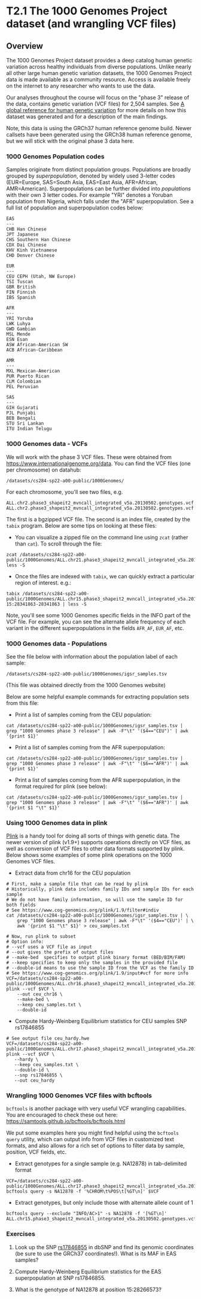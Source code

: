 # T2.1 The 1000 Genomes Project dataset (and wrangling VCF files)

## Overview

The 1000 Genomes Project dataset provides a deep catalog human genetic variation across healthy individuals from diverse populations.
Unlike nearly all other large human genetic variation datasets, the 1000 Genomes Project data is made available as a community resource. Access is available freely on the internet to any researcher who wants to use the data.

Our analyses throughout the course will focus on the "phase 3" release of the data, contains genetic variation (VCF files) for 2,504 samples. See [A global reference for human genetic variation](https://www.nature.com/articles/nature15393) for more details on how this dataset was generated and for a description of the main findings.

Note, this data is using the GRCh37 human reference genome build. Newer callsets have been generated using the GRCh38 human reference genome, but we will stick with the original phase 3 data here.

### 1000 Genomes Population codes
Samples originate from distinct population groups.
Populations are broadly grouped by *superpopulation*, denoted by widely used 3-letter codes (EUR=Europe, SAS=South Asia, EAS=East Asia, AFR=African, AMR=American).
Superpopulations can be further divided into *populations* with their own 3 letter codes. 
For example "YRI" denotes a Yoruban population from Nigeria, which falls under the "AFR" superpopulation.
See a full list of population and superpopulation codes below:

```
EAS
---
CHB	Han Chinese
JPT	Japanese
CHS	Southern Han Chinese
CDX	Dai Chinese
KHV	Kinh Vietnamese
CHD	Denver Chinese

EUR
---
CEU	CEPH (Utah, NW Europe)
TSI	Tuscan
GBR	British
FIN	Finnish
IBS	Spanish

AFR
---
YRI	Yoruba
LWK	Luhya
GWD	Gambian
MSL	Mende
ESN	Esan
ASW	African-American SW
ACB	African-Caribbean

AMR
---
MXL	Mexican-American
PUR	Puerto Rican
CLM	Colombian
PEL	Peruvian

SAS
---
GIH	Gujarati
PJL	Punjabi
BEB	Bengali 
STU	Sri Lankan
ITU	Indian Telugu
```

### 1000 Genomes data - VCFs

We will work with the phase 3 VCF files. These were obtained from https://www.internationalgenome.org/data. You can find the VCF files (one per chromosome) on datahub:

```
/datasets/cs284-sp22-a00-public/1000Genomes/
```

For each chromosome, you'll see two files, e.g.
```
ALL.chr2.phase3_shapeit2_mvncall_integrated_v5a.20130502.genotypes.vcf.gz
ALL.chr2.phase3_shapeit2_mvncall_integrated_v5a.20130502.genotypes.vcf.gz.tbi
```

The first is a bgzipped VCF file. The second is an index file, created by the `tabix` program. Below are some tips on looking at these files:

* You can visualize a zipped file on the command line using `zcat` (rather than `cat`). To scroll through the file:
```
zcat /datasets/cs284-sp22-a00-public/1000Genomes/ALL.chr21.phase3_shapeit2_mvncall_integrated_v5a.20130502.genotypes.vcf.gz| less -S
```

* Once the files are indexed with `tabix`, we can quickly extract a particular region of interest. e.g.:
```
tabix /datasets/cs284-sp22-a00-public/1000Genomes/ALL.chr15.phase3_shapeit2_mvncall_integrated_v5a.20130502.genotypes.vcf.gz 15:28341863-28341863 | less -S
```

Note, you'll see some 1000 Genomes specific fields in the INFO part of the VCF file. For example, you can see the alternate allele frequency of each variant in the different superpopulations in the fields `AFR_AF`, `EUR_AF`, etc.

### 1000 Genomes data - Populations

See the file below with information about the population label of each sample:

```
/datasets/cs284-sp22-a00-public/1000Genomes/igsr_samples.tsv
```

(This file was obtained directly from the 1000 Genomes website)

Below are some helpful example commands for extracting population sets from this file:

* Print a list of samples coming from the CEU population:
```
cat /datasets/cs284-sp22-a00-public/1000Genomes/igsr_samples.tsv | grep "1000 Genomes phase 3 release" | awk -F"\t" '($4=="CEU")' | awk '{print $1}'
```

* Print a list of samples coming from the AFR superpopulation:
```
cat /datasets/cs284-sp22-a00-public/1000Genomes/igsr_samples.tsv | grep "1000 Genomes phase 3 release" | awk -F"\t" '($6=="AFR")' | awk '{print $1}'
```

* Print a list of samples coming from the AFR superpopulation, in the format required for plink (see below):
```
cat /datasets/cs284-sp22-a00-public/1000Genomes/igsr_samples.tsv | grep "1000 Genomes phase 3 release" | awk -F"\t" '($6=="AFR")' | awk '{print $1 "\t" $1}'
```

### Using 1000 Genomes data in plink

[Plink](https://www.cog-genomics.org/plink/1.9/) is a handy tool for doing all sorts of things with genetic data. The newer version of plink (v1.9+) supports operations directly on VCF files, as well as conversion of VCF files to other data formats supported by plink.
Below shows some examples of some plink operations on the 1000 Genomes VCF files.

* Extract data from chr16 for the CEU population

```
# First, make a sample file that can be read by plink
# Historically, plink data includes family IDs and sample IDs for each sample
# We do not have family information, so will use the sample ID for both fields
# See https://www.cog-genomics.org/plink/1.9/filter#indiv
cat /datasets/cs284-sp22-a00-public/1000Genomes/igsr_samples.tsv | \
	grep "1000 Genomes phase 3 release" | awk -F"\t" '($4=="CEU")' | \
	awk '{print $1 "\t" $1}' > ceu_samples.txt

# Now, run plink to subset
# Option info:
# --vcf uses a VCF file as input
# --out gives the prefix of output files
# --make-bed  specifies to output plink binary format (BED/BIM/FAM)
# --keep specifies to keep only the samples in the provided file
# --double-id means to use the sample ID from the VCF as the family ID 
# See https://www.cog-genomics.org/plink/1.9/input#vcf for more info
VCF=/datasets/cs284-sp22-a00-public/1000Genomes/ALL.chr16.phase3_shapeit2_mvncall_integrated_v5a.20130502.genotypes.vcf.gz
plink --vcf $VCF \
	--out ceu_chr16 \
	--make-bed \
	--keep ceu_samples.txt \
	--double-id
```

* Compute Hardy-Weinberg Equilibrium statistics for CEU samples SNP rs17846855

```
# See output file ceu_hardy.hwe
VCF=/datasets/cs284-sp22-a00-public/1000Genomes/ALL.chr17.phase3_shapeit2_mvncall_integrated_v5a.20130502.genotypes.vcf.gz
plink --vcf $VCF \
   --hardy \
   --keep ceu_samples.txt \
   --double-id \
   --snp rs17846855 \
   --out ceu_hardy
```

### Wrangling 1000 Genomes VCF files with bcftools

`bcftools` is another package with very useful VCF wrangling capabilities. 
You are encouraged to check these out here: https://samtools.github.io/bcftools/bcftools.html

We put some examples here you might find helpful using the `bcftools query` utility, which can output info from VCF files in customized text formats, and also allows for a rich set of options to filter data by sample, position, VCF fields, etc.

* Extract genotypes for a single sample (e.g. NA12878) in tab-delimited format
```
VCF=/datasets/cs284-sp22-a00-public/1000Genomes/ALL.chr17.phase3_shapeit2_mvncall_integrated_v5a.20130502.genotypes.vcf.gz
bcftools query -s NA12878 -f '%CHROM\t%POS\t[%GT\n]' $VCF
```

* Extract genotypes, but only include those with alternate allele count of 1
```
bcftools query --exclude "INFO/AC>1" -s NA12878 -f '[%GT\n]' ALL.chr15.phase3_shapeit2_mvncall_integrated_v5a.20130502.genotypes.vcf.gz
```

### Exercises

1. Look up the SNP [rs17846855](https://www.ncbi.nlm.nih.gov/snp/rs17846855) in dbSNP and find its genomic coordinates (be sure to use the GRCh37 coordinates!). What is its MAF in EAS samples?

2. Compute Hardy-Weinberg Equilibrium statistics for the EAS superpopulation at SNP rs17846855.

3. What is the genotype of NA12878 at position 15:28266573?

